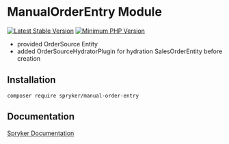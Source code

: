 # ManualOrderEntry Module
[![Latest Stable Version](https://poser.pugx.org/spryker/manual-order-entry/v/stable.svg)](https://packagist.org/packages/spryker/manual-order-entry)
[![Minimum PHP Version](https://img.shields.io/badge/php-%3E%3D%208.2-8892BF.svg)](https://php.net/)

- provided OrderSource Entity
- added OrderSourceHydratorPlugin for hydration SalesOrderEntity before creation

## Installation

```
composer require spryker/manual-order-entry
```

## Documentation

[Spryker Documentation](https://docs.spryker.com)
